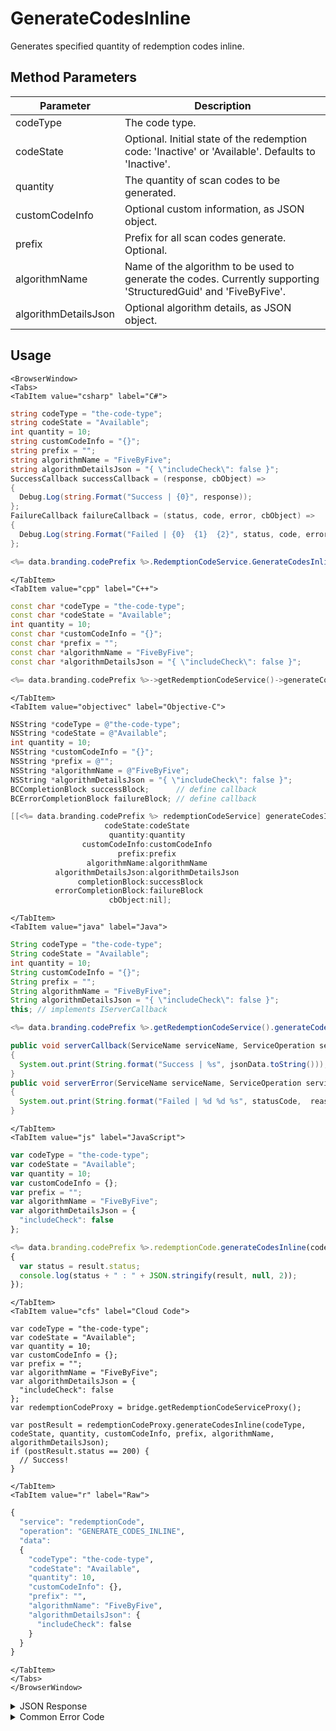 # GenerateCodesInline

Generates specified quantity of redemption codes inline.


<PartialServop service_name="redemptionCode" operation_name="GENERATE_CODES_INLINE" />

## Method Parameters
Parameter | Description
--------- | -----------
codeType | The code type.
codeState | Optional. Initial state of the redemption code: 'Inactive' or 'Available'. Defaults to 'Inactive'.
quantity | The quantity of scan codes to be generated.
customCodeInfo | Optional custom information, as JSON object.
prefix | Prefix for all scan codes generate. Optional.
algorithmName | Name of the algorithm to be used to generate the codes. Currently supporting 'StructuredGuid' and 'FiveByFive'.
algorithmDetailsJson | Optional algorithm details, as JSON object.

## Usage

```mdx-code-block
<BrowserWindow>
<Tabs>
<TabItem value="csharp" label="C#">
```

```csharp
string codeType = "the-code-type";
string codeState = "Available";
int quantity = 10;
string customCodeInfo = "{}";
string prefix = "";
string algorithmName = "FiveByFive";
string algorithmDetailsJson = "{ \"includeCheck\": false }";
SuccessCallback successCallback = (response, cbObject) =>
{
  Debug.Log(string.Format("Success | {0}", response));
};
FailureCallback failureCallback = (status, code, error, cbObject) =>
{
  Debug.Log(string.Format("Failed | {0}  {1}  {2}", status, code, error));
};

<%= data.branding.codePrefix %>.RedemptionCodeService.GenerateCodesInline(codeType, codeState, quantity, customCodeInfo, prefix, algorithmName, algorithmDetailsJson, successCallback, failureCallback);
```

```mdx-code-block
</TabItem>
<TabItem value="cpp" label="C++">
```

```cpp
const char *codeType = "the-code-type";
const char *codeState = "Available";
int quantity = 10;
const char *customCodeInfo = "{}";
const char *prefix = "";
const char *algorithmName = "FiveByFive";
const char *algorithmDetailsJson = "{ \"includeCheck\": false }";

<%= data.branding.codePrefix %>->getRedemptionCodeService()->generateCodesInline(codeType, codeState, quantity, customCodeInfo, prefix, algorithmName, algorithmDetailsJson, this);
```

```mdx-code-block
</TabItem>
<TabItem value="objectivec" label="Objective-C">
```

```objectivec
NSString *codeType = @"the-code-type";
NSString *codeState = @"Available";
int quantity = 10;
NSString *customCodeInfo = "{}";
NSString *prefix = @"";
NSString *algorithmName = @"FiveByFive";
NSString *algorithmDetailsJson = "{ \"includeCheck\": false }";
BCCompletionBlock successBlock;      // define callback
BCErrorCompletionBlock failureBlock; // define callback

[[<%= data.branding.codePrefix %> redemptionCodeService] generateCodesInline:codeType
                     codeState:codeState
                      quantity:quantity
                customCodeInfo:customCodeInfo
                        prefix:prefix
                 algorithmName:algorithmName
          algorithmDetailsJson:algorithmDetailsJson
               completionBlock:successBlock
          errorCompletionBlock:failureBlock
                      cbObject:nil];
```

```mdx-code-block
</TabItem>
<TabItem value="java" label="Java">
```

```java
String codeType = "the-code-type";
String codeState = "Available";
int quantity = 10;
String customCodeInfo = "{}";
String prefix = "";
String algorithmName = "FiveByFive";
String algorithmDetailsJson = "{ \"includeCheck\": false }";
this; // implements IServerCallback

<%= data.branding.codePrefix %>.getRedemptionCodeService().generateCodesInline(codeType, codeState, quantity, customCodeInfo, prefix, algorithmName, algorithmDetailsJson, this);

public void serverCallback(ServiceName serviceName, ServiceOperation serviceOperation, JSONObject jsonData)
{
  System.out.print(String.format("Success | %s", jsonData.toString()));
}
public void serverError(ServiceName serviceName, ServiceOperation serviceOperation, int statusCode, int reasonCode, String jsonError)
{
  System.out.print(String.format("Failed | %d %d %s", statusCode,  reasonCode, jsonError.toString()));
}
```

```mdx-code-block
</TabItem>
<TabItem value="js" label="JavaScript">
```

```javascript
var codeType = "the-code-type";
var codeState = "Available";
var quantity = 10;
var customCodeInfo = {};
var prefix = "";
var algorithmName = "FiveByFive";
var algorithmDetailsJson = {
  "includeCheck": false
};

<%= data.branding.codePrefix %>.redemptionCode.generateCodesInline(codeType, codeState, quantity, customCodeInfo, prefix, algorithmName, algorithmDetailsJson, result =>
{
  var status = result.status;
  console.log(status + " : " + JSON.stringify(result, null, 2));
});
```

```mdx-code-block
</TabItem>
<TabItem value="cfs" label="Cloud Code">
```

```cfscript
var codeType = "the-code-type";
var codeState = "Available";
var quantity = 10;
var customCodeInfo = {};
var prefix = "";
var algorithmName = "FiveByFive";
var algorithmDetailsJson = {
  "includeCheck": false
};
var redemptionCodeProxy = bridge.getRedemptionCodeServiceProxy();

var postResult = redemptionCodeProxy.generateCodesInline(codeType, codeState, quantity, customCodeInfo, prefix, algorithmName, algorithmDetailsJson);
if (postResult.status == 200) {
  // Success!
}
```

```mdx-code-block
</TabItem>
<TabItem value="r" label="Raw">
```

```r
{
  "service": "redemptionCode",
  "operation": "GENERATE_CODES_INLINE",
  "data":
  {
    "codeType": "the-code-type",
    "codeState": "Available",
    "quantity": 10,
    "customCodeInfo": {},
    "prefix": "",
    "algorithmName": "FiveByFive",
    "algorithmDetailsJson": {
      "includeCheck": false
    }
  }
}
```

```mdx-code-block
</TabItem>
</Tabs>
</BrowserWindow>
```

<details>
<summary>JSON Response</summary>

```json
{
  "data": {
    "generatedScanCodes": [
      "vfaok-yu7gy-y4ida-jhibz-rtikc",
      "umy5u-ok0hj-afsc9-cz0tc-1jkvw",
      "poclc-f5bo1-f1jfr-bh2tm-cvuuf",
      "ckqzl-ogn2x-isdyr-utgr4-azx7f",
      "iivv8-2fjbo-mnvl4-hwvwc-axurj",
      "zdgsq-tsywh-hbhnf-bt90z-bwzqs",
      "qji29-hjk0a-lrk4v-yvll7-gd3or",
      "yi0uu-fsxkv-tdz3o-ebds7-qbyhk",
      "sbozv-tcp5x-4nzlg-hykok-zmk66",
      "zuzis-l1qva-qixmz-e3n5f-5qax6"
    ],
    "message": "Generating 10 redemption codes using FiveByFive algorithm and options (includeCheck=false)"
  },
  "status": 200
}
```
</details>

<details>
<summary>Common Error Code</summary>

### Status Codes
Code | Name | Description
---- | ---- | -----------
40399 | REDEMPTION_CODE_TYPE_NOT_FOUND | The specified code type was not found
40660 | INVALID_PARAMETER_VALUE | Invalid quantity, cannot:exceed: 100
40753 | REDEMPTION_CODE_TYPE_DISABLED | Invalid code. Redemption code type has been disabled

</details>


